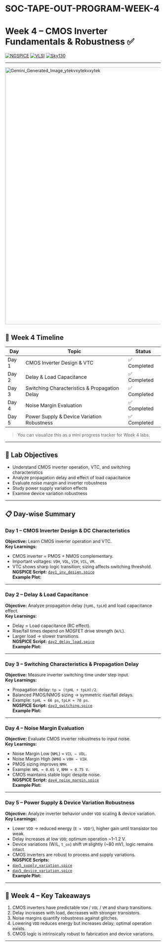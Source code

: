 # SOC-TAPE-OUT-PROGRAM-WEEK-4

# Week 4 – CMOS Inverter Fundamentals & Robustness ✅


[![NGSPICE](https://img.shields.io/badge/NGSPICE-Experiment-blue)](#)
[![VLSI](https://img.shields.io/badge/VLSI-Lab-orange)](#)
[![Sky130](https://img.shields.io/badge/PDK-Sky130-green)](#)

---
<img width="1248" height="832" alt="Gemini_Generated_Image_ytekvxytekvxytek" src="https://github.com/user-attachments/assets/7ff88717-caad-45da-90c4-75d050e986ba" />


## 📅 Week 4 Timeline

| Day | Topic | Status |
| --- | ----- | ------ |
| Day 1 | CMOS Inverter Design & VTC | ✅ Completed |
| Day 2 | Delay & Load Capacitance | ✅ Completed |
| Day 3 | Switching Characteristics & Propagation Delay | ✅ Completed |
| Day 4 | Noise Margin Evaluation | ✅ Completed |
| Day 5 | Power Supply & Device Variation Robustness | ✅ Completed |

> You can visualize this as a mini progress tracker for Week 4 labs.  

---

## 🎯 Lab Objectives
- Understand CMOS inverter operation, VTC, and switching characteristics  
- Analyze propagation delay and effect of load capacitance  
- Evaluate noise margin and inverter robustness  
- Study power supply variation effects  
- Examine device variation robustness  

---

## 📋 Day-wise Summary

### **Day 1 – CMOS Inverter Design & DC Characteristics**  
**Objective:** Learn CMOS inverter operation and VTC.  
**Key Learnings:**  
- CMOS inverter = PMOS + NMOS complementary.  
- Important voltages: `VOH`, `VOL`, `VIH`, `VIL`, `VM`.  
- VTC shows sharp logic transition; sizing affects switching threshold.  
**NGSPICE Script:** [`day1_inv_design.spice`](./scripts/day1_inv_design.spice)  
**Example Plot:**  
  

---

### **Day 2 – Delay & Load Capacitance**  
**Objective:** Analyze propagation delay (`tpHL`, `tpLH`) and load capacitance effect.  
**Key Learnings:**  
- Delay ∝ Load capacitance (RC effect).  
- Rise/fall times depend on MOSFET drive strength (`W/L`).  
- Larger load → slower transitions.  
**NGSPICE Script:** [`day2_delay_load.spice`](./scripts/day2_delay_load.spice)  
**Example Plot:**  


---

### **Day 3 – Switching Characteristics & Propagation Delay**  
**Objective:** Measure inverter switching time under step input.  
**Key Learnings:**  
- Propagation delay: `tp = (tpHL + tpLH)/2`.  
- Balanced PMOS/NMOS sizing → symmetric rise/fall delays.  
- Example: `tpHL ≈ 66 ps`, `tpLH ≈ 70 ps`.  
**NGSPICE Script:** [`day3_switching.spice`](./scripts/day3_switching.spice)  
**Example Plot:**  


---

### **Day 4 – Noise Margin Evaluation**  
**Objective:** Evaluate CMOS inverter robustness to input noise.  
**Key Learnings:**  
- Noise Margin Low (`NML`) = `VIL − VOL`.  
- Noise Margin High (`NMH`) = `VOH − VIH`.  
- PMOS sizing improves `NMH`.  
- Example: `NML ≈ 0.65 V`, `NMH ≈ 0.75 V`.  
- CMOS maintains stable logic despite noise.  
**NGSPICE Script:** [`day4_noise_margin.spice`](./scripts/day4_noise_margin.spice)  
**Example Plot:**  

---

### **Day 5 – Power Supply & Device Variation Robustness**  
**Objective:** Analyze inverter behavior under `VDD` scaling & device variation.  
**Key Learnings:**  
- Lower `VDD` → reduced energy (`E ∝ VDD²`), higher gain until transistor too weak.  
- Delay increases at low `VDD`; optimum operation ~1–1.2 V.  
- Device variations (W/L, `t_ox`) shift `VM` slightly (~80 mV), logic remains intact.  
- CMOS inverters are robust to process and supply variations.  
**NGSPICE Scripts:**  
- [`day5_supply_variation.spice`](./scripts/day5_supply_variation.spice)  
- [`day5_device_variation.spice`](./scripts/day5_device_variation.spice)  
**Example Plot:**  

---

## 🏁 Week 4 – Key Takeaways
1. CMOS inverters have predictable `VOH` / `VOL` / `VM` and sharp transitions.  
2. Delay increases with load, decreases with stronger transistors.  
3. Noise margins quantify robustness against glitches.  
4. Lowering `VDD` reduces energy but increases delay; optimal operation exists.  
5. CMOS logic is intrinsically robust to fabrication and device variations.  

---



